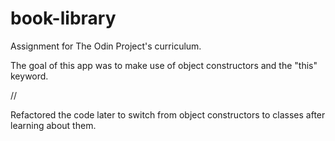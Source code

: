 # book-library

Assignment for The Odin Project's curriculum.

The goal of this app was to make use of object constructors and the "this" keyword.

//

Refactored the code later to switch from object constructors to classes after learning about them.

